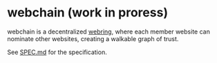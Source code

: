 # webchain (work in proress)

webchain is a decentralized [webring](https://en.wikipedia.org/wiki/Webring),
where each member website can nominate other websites, creating a walkable graph
of trust.

See [SPEC.md](SPEC.md) for the specification.
